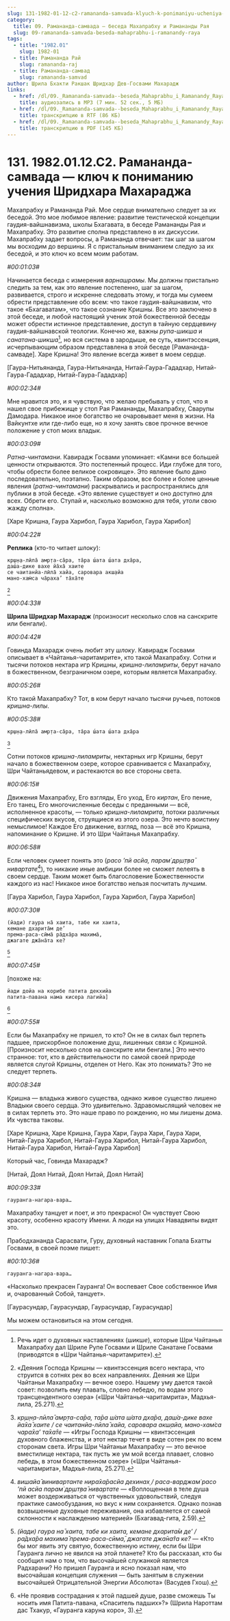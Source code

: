 ```yaml
---
slug: 131-1982-01-12-c2-ramananda-samvada-klyuch-k-ponimaniyu-ucheniya-shridhara-maharadzha
category:
  title: 09. Рамананда-самвада — беседа Махапрабху и Рамананды Рая
  slug: 09-ramananda-samvada-beseda-mahaprabhu-i-ramanandy-raya
tags:
  - title: "1982.01"
    slug: 1982-01
  - title: Рамананда Рай
    slug: ramananda-raj
  - title: Рамананда-самвад
    slug: ramananda-samvad
author: Шрила Бхакти Ракшак Шридхар Дев-Госвами Махарадж
links:
  - href: /dl/09._Ramananda-samvada--beseda_Mahaprabhu_i_Ramanandy_Raya/131_1982.01.12.C2_SridharMj_Ramananda-samvada--klyuch_k_ponimaniyu_ucheniya_Sridhara_Maharaja.mp3
    title: аудиозапись в MP3 (7 мин. 52 сек., 5 МБ)
  - href: /dl/09._Ramananda-samvada--beseda_Mahaprabhu_i_Ramanandy_Raya/131_1982.01.12.C2_SridharMj_Ramananda-samvada--klyuch_k_ponimaniyu_ucheniya_Sridhara_Maharaja.rtf
    title: транскрипцию в RTF (86 КБ)
  - href: /dl/09._Ramananda-samvada--beseda_Mahaprabhu_i_Ramanandy_Raya/131_1982.01.12.C2_SridharMj_Ramananda-samvada--klyuch_k_ponimaniyu_ucheniya_Sridhara_Maharaja.pdf
    title: транскрипцию в PDF (145 КБ)
---
```


# 131. 1982.01.12.C2. Рамананда-самвада — ключ к пониманию учения Шридхара Махараджа

Махапрабху и Рамананда Рай. Мое сердце внимательно следует за их беседой. Это мое любимое явление: развитие теистической концепции гаудия-вайшнавизма, школы Бхагавата, в беседе Рамананды Рая и Махапрабху. Это развитие сполна представлено в их дискуссии. Махапрабху задает вопросы, а Рамананда отвечает: так шаг за шагом мы восходим до вершины. Я с пристальным вниманием следую за их беседой, и это ключ ко всем моим работам.

*#00:01:03#*

Начинается беседа с измерения *варнашрамы*. Мы должны пристально следить за тем, как это явление постепенно, шаг за шагом, развивается, строго и искренне следовать этому, и тогда мы сумеем обрести представление обо всем: что такое гаудия-вайшнавизм, что такое «Бхагаватам», что такое сознание Кришны. Все это заключено в этой беседе, и любой настоящий ученик этой божественной беседы может обрести истинное представление, доступ в тайную сердцевину гаудия-вайшнавской теологии. Конечно же, важны *рупа-шикша* и *санатана-шикша*[^_ftn1], но вся система в зародыше, ее суть, квинтэссенция, исчерпывающим образом представлена в этой беседе [Рамананда-самваде]. Харе Кришна! Это явление всегда живет в моем сердце.

[Гаура-Нитьянанда, Гаура-Нитьянанда, Нитай-Гаура-Гададхар, Нитай-Гаура-Гададхар, Нитай-Гаура-Гададхар]

*#00:02:34#*

Мне нравится это, и я чувствую, что желаю пребывать у стоп, что я нашел свое прибежище у стоп Рая Рамананды, Махапрабху, Сварупы Дамодара. Никакое иное богатство не очаровывает меня в жизни. На Вайкунтхе или где-либо еще, но я хочу занять свое прочное вечное положение у стоп моих владык.

*#00:03:09#*

*Ратна-чинтамани*. Кавирадж Госвами упоминает: «Камни все большей ценности открываются. Это постепенный процесс. Иди глубже для того, чтобы обрести более великое сокровище». Это явление было дано последовательно, поэтапно. Таким образом, все более и более ценные явления (*ратна-чинтамани*) раскрывались и распространялись для публики в этой беседе. «Это явление существует и оно доступно для всех. Обрети его. Ступай и, насколько возможно для тебя, утоли свою жажду сполна».

[Харе Кришна, Гаура Харибол, Гаура Харибол, Гаура Харибол]

*#00:04:22#*

**Реплика** (кто-то читает *шлоку*):

    кр̣ш̣н̣а-лӣла̄ амр̣та-са̄ра, та̄ра ш́ата ш́ата дха̄ра,
    даш́а-дике вахе йа̄ха̄ хаите
    се чаитанйа-лӣла̄ хайа, саровара акш̣айа
    мано-хам̇са ча̄раха’ та̄ха̄те
[^_ftn2]

*#00:04:33#*

**Шрила Шридхар Махарадж** (произносит несколько слов на санскрите или бенгали).

*#00:04:42#*

Говинда Махарадж очень любит эту *шлоку*. Кавирадж Госвами описывает в «Чайтанья-чаритамрите», кто такой Махапрабху. Сотни и тысячи потоков нектара игр Кришны, *кришна-лиламриты*, берут начало в божественном, безграничном озере, которым является Махапрабху.

*#00:05:26#*

Кто такой Махапрабху? Тот, в ком берут начало тысячи ручьев, потоков *кришна-лилы*.

*#00:05:38#*

    кр̣ш̣н̣а-лӣла̄ амр̣та-са̄ра, та̄ра ш́ата ш́ата дха̄ра
[^_ftn3]

Сотни потоков *кришна-лиламриты*, нектарных игр Кришны, берут начало в божественном озере, которое сравнивается с Махапрабху, Шри Чайтаньядевом, и растекаются во все стороны света.

*#00:06:15#*

Движения Махапрабху, Его взгляды, Его уход, Его *киртан*, Его пение, Его танец, Его многочисленные беседы с преданными — всё, исполненное красоты, — только *кришна-лиламрита*, потоки различных специфических вкусов, струящиеся из этого озера. Это нечто воистину немыслимое! Каждое Его движение, взгляд, поза — всё это Кришна, напоминание о Кришне. И это Шри Чайтанья Махапрабху.

*#00:06:58#*

Если человек сумеет понять это (*расо ’пй асйа, парам̇ др̣ш̣т̣ва̄ нивартате*[^_ftn4]), то никакие иные амбиции более не сможет лелеять в своем сердце. Таким может быть благословение Божественности каждого из нас! Никакое иное богатство нельзя посчитать лучшим.

[Гаура Харибол, Гаура Харибол, Гаура Харибол, Гаура Харибол]

*#00:07:30#*

    (йади) гаура на̄ хаита, табе ки хаита,
    кемане дхарита̄м де’
    према-раса-сӣма̄ ра̄дха̄ра махима̄,
    джагате джа̄на̄та ке?
[^_ftn5]

*#00:07:45#*

[похоже на:

    йади дойа на корибе патита декхийа
    патита-павана нама кисера лагийа]
[^_ftn6]

*#00:07:55#*

Если бы Махапрабху не пришел, то кто? Он не в силах был терпеть падшее, прискорбное положение душ, лишенных связи с Кришной. [Произносит несколько слов на санскрите или бенгали.] Это нечто странное: тот, кто в действительности по самой своей природе является слугой Кришны, отделен от Него. Как это понимать? Это не следует терпеть.

*#00:08:34#*

Кришна — владыка живого существа, однако живое существо лишено Владыки своего сердца. Это удивительно. Здравомыслящий человек не в силах терпеть это. Это наше право по рождению, но мы лишены дома. Их чувства таковы.

[Харе Кришна, Харе Кришна, Гаура Хари, Гаура Хари, Гаура Хари, Нитай-Гаура Харибол, Нитай-Гаура Харибол, Нитай-Гаура Харибол, Нитай-Гаура Харибол, Нитай-Гаура Харибол]

Который час, Говинда Махарадж?

[Нитай, Доял Нитай, Доял Нитай, Доял Нитай]

*#00:09:33#*

    гауранга-нагара-вара…

Махапрабху танцует и поет, и это прекрасно! Он чувствует Свою красоту, особенно красоту Имени. А люди на улицах Навадвипы видят это.

Прабодхананда Сарасвати, Гуру, духовный наставник Гопала Бхатты Госвами, в своей поэме пишет:

*#00:10:36#*

    гауранга-нагара-вара…

«Насколько прекрасен Гауранга! Он воспевает Свое собственное Имя и, очарованный Собой, танцует».

[Гаурасундар, Гаурасундар, Гаурасундар, Гаурасундар]

Мы можем остановиться на этом сегодня.



[^_ftn1]: Речь идет о духовных наставлениях (*шикше*), которые Шри Чайтанья Махапрабху дал Шриле Рупе Госвами и Шриле Санатане Госвами (приводятся в «Шри Чайтанья-чаритамрите»).

[^_ftn2]: «Деяния Господа Кришны — квинтэссенция всего нектара, что струится в сотнях рек во всех направлениях. Деяния же Шри Чайтаньи Махапрабху — вечное озеро. Нашему уму дается такой совет: позволить ему плавать, словно лебедю, по водам этого трансцендентного озера» («Шри Чайтанья-чаритамрита», Мадхья-лила, 25.271).

[^_ftn3]: *кр̣ш̣н̣а-лӣла̄ амр̣та-са̄ра, та̄ра ш́ата ш́ата дха̄ра, даш́а-дике вахе йа̄ха̄ хаите / се чаитанйа-лӣла̄ хайа, саровара акш̣айа, мано-хам̇са чара̄ха’ та̄ха̄те* — «Игры Господа Кришны — квинтэссенция духовного блаженства, и этот нектар течет в виде сотен рек по всем сторонам света. Игры Шри Чайтаньи Махапрабху — это вечное вместилище нектара, так пусть же ум мой всегда плавает, словно лебедь, в этом божественном озере» («Шри Чайтанья-чаритамрита», Мадхья-лила, 25.271).

[^_ftn4]: *вишайа̄ винивартанте нира̄ха̄расйа дехинах̣ / раса-варджам̇ расо ’пй асйа парам̇ др̣шт̣ва̄ нивартате* — «Воплощенная в теле душа может воздерживаться от чувственных удовольствий, следуя практике самообуздания, но вкус к ним сохраняется. Однако познав возвышенные духовные переживания, она избавляется от самой склонности к наслаждению материей» (Бхагавад-гита, 2.59).

[^_ftn5]: *(йади) гаура на̄ хаита, табе ки хаита, кемане дхарита̄м де’ / ра̄дха̄ра махима̄ према-раса-сӣма̄, джагате джа̄на̄та ке?* — «Кто бы мог явить эту святую, божественную истину, если бы Шри Гауранга лично не явился на этой планете? Кто бы рассказал, кто бы сообщил нам о том, что высочайшей служанкой является Радхарани? Но пришел Гауранга и ясно показал нам, что высочайшая концепция служения — быть занятым в служении высочайшей Отрицательной Энергии Абсолюта» (Васудев Гхош).

[^_ftn6]: «Не проявив сострадания к этой падшей душе, разве сможешь Ты носить имя Патита-павана, «Спаситель падших»?» (Шрила Нароттам дас Тхакур, «Гауранга каруна коро», 3).

